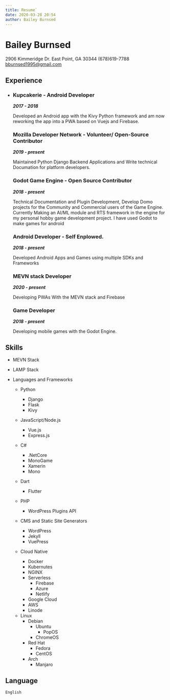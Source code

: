 ```yaml
---
title: Resume`
date: 2020-03-28 20:54
author: Bailey Burnsed
---
```


# Bailey Burnsed

2906 Kimmeridge Dr.
East Point, GA
30344 (678)619-7788
bburnsed1995@gmail.com

## Experience
*   ### Kupcakerie - Android Developer
    ***2017 - 2018***

    Developed an Android app with the Kivy Python framework and am now reworking
    the app into a PWA based on Vuejs and Firebase.

    ### Mozilla Developer Network - Volunteer/ Open-Source Contributor
    ***2019 - present***

    Maintained Python Django Backend Applications and Write technical Documation
    for platform developers.

    ### Godot Game Engine - Open Source Contributor
    ***2018 - present***

    Technical Documentation and Plugin Development, Develop Domo projects for the
    Community and Commercial users of the Game Engine. Currently Making an AI/ML
    module and RTS framework in the engine for my personal hobby game
    development project. I have used Godot to make games for android

    ### Android Developer - Self Enplowed.
    ***2018 - present***

    Developed Android Apps and Games using multiple SDKs and Frameworks

    ### MEVN stack Developer
    ***2020 - present***

    Developing PWAs With the MEVN stack and Firebase

    ### Game Developer
    ***2018 - present***

    Developing mobile games with the Godot Engine.



## Skills

* MEVN Stack

* LAMP Stack

* Languages and Frameworks
    - Python
        - Django
        - Flask
        - Kivy
    - JavaScript/Node.js
        - Vue.js
        - Express.js
    - C#
        - .NetCore
        - MonoGame
        - Xamerin
        - Mono
    - Dart
        - Flutter
    - PHP
        - WordPress Plugins API

    - CMS and Static Site Generators
        - WordPress
        - Jekyll
        - VuePress
    - Cloud Native
        - Docker
        - Kubernutes
        - NGINX
        * Serverless
            - Firebase
            - Azure
            - Netlify
        - Google Cloud
        - AWS
        - Linode

    * Linux
        - Debian
            - Ubuntu
                - PopOS
            - ChromeOS
        - Red Hat
            - Fedora
            - CentOS
        - Arch
            - Manjaro
## Language
    English
